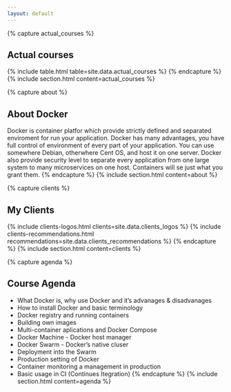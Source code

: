 ```yaml
---
layout: default
---
```


{% capture actual_courses %}
## Actual courses

{% include table.html table=site.data.actual_courses %}
{% endcapture %}
{% include section.html content=actual_courses %}



{% capture about %}
## About Docker

Docker is container platfor which provide strictly defined and separated enviroment for run your application. Docker has many advantages, you have full control of environment of every part of your application. You can use somewhere Debian, otherwhere Cent OS, and host it on one server. Docker also provide security level to separate every application from one large system to many microservices on one host. Containers will se just what you grant them.
{% endcapture %}
{% include section.html content=about %}

{% capture clients %}
## My Clients

{% include clients-logos.html clients=site.data.clients_logos %}
{% include clients-recommendations.html recommendations=site.data.clients_recommendations %}
{% endcapture %}
{% include section.html content=clients %}

{% capture agenda %}
## Course Agenda

- What Docker is, why use Docker and it’s advanages & disadvanages
- How to install Docker and basic terminology
- Docker registry and running containers
- Building own images
- Multi-container aplications and Docker Compose
- Docker Machine - Docker host manager
- Docker Swarm - Docker’s native cluser
- Deployment into the Swarm
- Production setting of Docker
- Container monitoring a management in production
- Basic usage in CI (Continues Itegration)
{% endcapture %}
{% include section.html content=agenda %}
